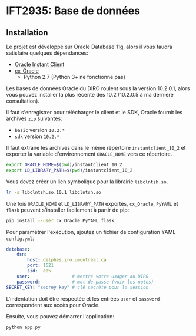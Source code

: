 IFT2935: Base de données
========================

Installation
------------

Le projet est développé sur Oracle Database 11g, alors il vous faudra
satisfaire quelques dépendances:

 - [Oracle Instant Client](http://www.oracle.com/technetwork/database/features/instant-client/index-097480.html)
 - [cx_Oracle](http://cx-oracle.sourceforge.net/)
	- Python 2.7 (Python 3+ ne fonctionne pas)

Les bases de données Oracle du DIRO roulent sous la version 10.2.0.1, alors
vous pouvez installer la plus récente des 10.2 (10.2.0.5 à ma dernière
consultation).

Il faut s'enregistrer pour télécharger le client et le SDK, Oracle fournit les
archives `zip` suivantes:

 - `basic` version `10.2.*`
 - `sdk` version `10.2.*`

Il faut extraire les archives dans le même répertoire `instantclient_10_2` et
exporter la variable d'environnement `ORACLE_HOME` vers ce répertoire.

```bash
export ORACLE_HOME=$(pwd)/instantclient_10_2
export LD_LIBRARY_PATH=$(pwd)/instantclient_10_2
```

Vous devez créer un lien symbolique pour la librairie `libclntsh.so`.

```bash
ln -s libclntsh.so.10.1 libclntsh.so
```

Une fois `ORACLE_HOME` et `LD_LIBRARY_PATH` exportés, `cx_Oracle`, `PyYAML` et
`flask` peuvent s'installer facilement à partir de pip:

```bash
pip install --user cx_Oracle PyYAML flask
```

Pour paramétrer l'exécution, ajoutez un fichier de configuration YAML
`config.yml`:

```yaml
database:
    dsn:
        host: delphes.iro.umontreal.ca
        port: 1521
        sid:  a05
    user:                # mettre votre usager au DIRO
    password:            # mot de passe (voir les notes)
SECRET_KEY: "secrey key" # clé secrète pour la session
```

L'indentation doit être respectée et les entrées `user` et `password`
correspondent aux accès pour Oracle.

Ensuite, vous pouvez démarrer l'application:

```bash
python app.py
```
